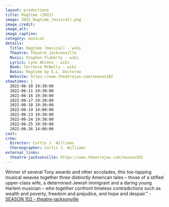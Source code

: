 ```yaml
---
layout: productions
title: Ragtime (2022)
image: 2022_Ragtime_(musical).png
image_credit: 
image_alt:
image_caption:
category: musical
details:
  Title: Ragtime (musical) - wiki
  Theatre: Theatre Jacksonville
  Music: Stephen Flaherty - wiki
  Lyrics: Lynn Ahrens - wiki
  Book: Terrence McNally - wiki
  Basis: Ragtime by E.L. Doctorow
  Website: https://www.theatrejax.com/season102
showtimes: |
  2022-06-10 19:30:00
  2022-06-11 19:30:00
  2022-06-16 19:30:00
  2022-06-17 19:30:00
  2022-06-18 19:30:00
  2022-06-19 14:00:00
  2022-06-23 19:30:00
  2022-06-24 19:30:00
  2022-06-25 19:30:00
  2022-06-26 14:00:00
cast:
crew:
  Director: Curtis J. Williams
  Choreographer: Curtis J. Williams
external_links:
  theatre-jacksonville: https://www.theatrejax.com/season102
---
```

Winner of several Tony awards and other accolades, this toe-tapping musical weaves together three distinctly American tales – those of a stifled upper-class wife, a determined Jewish immigrant and a daring young Harlem musician – who together confront timeless contradictions such as wealth and poverty, freedom and prejudice, and hope and despair." - [SEASON 102 - theatre-jacksonville](https://www.theatrejax.com/season102)